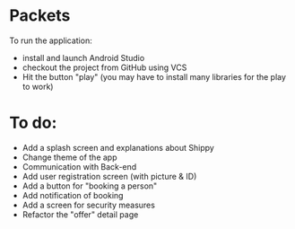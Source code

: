 # Packets
To run the application:
- install and launch Android Studio 
- checkout the project from GitHub using VCS 
- Hit the button "play" (you may have to install many libraries for the play to work)

# To do:
- Add a splash screen and explanations about Shippy
- Change theme of the app
- Communication with Back-end
- Add user registration screen (with picture & ID)
- Add a button for "booking a person"
- Add notification of booking
- Add a screen for security measures
- Refactor the "offer" detail page
